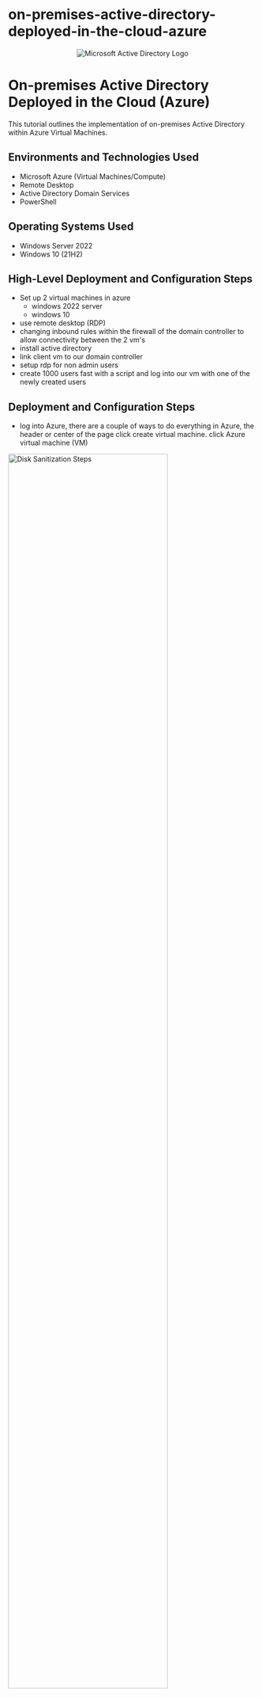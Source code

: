 # on-premises-active-directory-deployed-in-the-cloud-azure
<p align="center">
<img src="https://i.imgur.com/pU5A58S.png" alt="Microsoft Active Directory Logo"/>
</p>

<h1>On-premises Active Directory Deployed in the Cloud (Azure)</h1>
This tutorial outlines the implementation of on-premises Active Directory within Azure Virtual Machines.<br />



<h2>Environments and Technologies Used</h2>

- Microsoft Azure (Virtual Machines/Compute)
- Remote Desktop
- Active Directory Domain Services
- PowerShell

<h2>Operating Systems Used </h2>

- Windows Server 2022
- Windows 10 (21H2)

<h2>High-Level Deployment and Configuration Steps</h2>

- Set up 2 virtual machines in azure
  - windows 2022 server
  - windows 10
- use remote desktop (RDP)
- changing inbound rules within the firewall of the domain controller to allow connectivity between the 2 vm's
- install active directory
- link client vm to our domain controller
- setup rdp for non admin users
- create 1000 users fast with a script and log into our vm with one of the newly created users

<h2>Deployment and Configuration Steps</h2>

- log into Azure, there are a couple of ways to do everything in Azure, the header or center of the page click create virtual machine.
click Azure virtual machine (VM)
<p>
<img src="https://imgur.com/0QMrH4G.png" height="80%" width="80%" alt="Disk Sanitization Steps"/>
</p>
<p>
    
- name your VM anything you want in this case we named it VM1

- resource group is automatically given a name but you can change it.
- change the region to your own, we used west US 3
- choose the size of the server taking into account what you will be using it for. we chose Standard e2 v3- 2vcpus, 16 gib memory
- create a username and password (just remember your credentials!)
- make sure to check your box (bottom left)
- we can go ahead and skip everything else and click review/create
- if you get the go ahead in the form of "validation passed" click create and were good to go, let it set up your machine.

</p>
<br />

<p>
<img src="https://imgur.com/tbajTdo.png" height="80%" width="80%" alt="Disk Sanitization Steps"/>
</p>
<p>
    
-Repeat the same process for our 2nd vm but using Ubuntu for the operating system.

-again name it whatever you want.

-set the resource group to the same one created for the first virtual machine.

-keep the size of the vcpus the same as the first machine

    -also use the same location in the first one we used west US 3
    
-Change authentication to "Password"

<p>
<img src="https://imgur.com/XyEeLg7.png" height="80%" width="80%" alt="Disk Sanitization Steps"/>
</p>
<p>
1a
</p>
<br />

<p>
<img src="https://imgur.com/nSpyl3O.png" height="80%" width="80%" alt="Disk Sanitization Steps"/>
</p>
<p>
1
</p>
<br />

<p>
<img src="https://imgur.com/JWI7oFz.png" height="80%" width="80%" alt="Disk Sanitization Steps"/>
</p>
<p>
2a
</p>
<br />

<p>
<img src="https://imgur.com/WfBAXlc.png" height="80%" width="80%" alt="Disk Sanitization Steps"/>
</p>
<p>
6
</p>
<br />

<p>
<img src="https://imgur.com/QgBqoWR.png" height="80%" width="80%"alt="Disk Sanitization Steps"/>
</p>
<p>
8
</p>
<br />

<p>
<img src="https://imgur.com/eF3DpWa.png" height="80%" width="80%"alt="Disk Sanitization Steps"/>
</p>
<p>
8a
</p>
<br />


<p>
<img src="https://imgur.com/gC60m9n.png" height="80%" width="80%" alt="Disk Sanitization Steps"/>
</p>
<p>
9
</p>
<br />

<p>
<img src="https://imgur.com/SyYziLJ.png" height="80%" width="80%" alt="Disk Sanitization Steps"/>
</p>
<p>
9a
</p>
<br />

<p>
<img src="https://imgur.com/XOayICj.png" height="80%" width="80%" alt="Disk Sanitization Steps"/>
</p>
<p>
9b
</p>
<br />

<p>
<img src="https://imgur.com/339lmll.png" height="80%" width="80%" alt="Disk Sanitization Steps"/>
</p>
<p>
10
</p>
<br />

<p>
<img src="https://imgur.com/X8gLd5C.png" height="80%" width="80%" alt="Disk Sanitization Steps"/>
</p>
<p>
11
</p>
<br />

<p>
<img src="https://imgur.com/mTY2Hl5.png" height="80%" width="80%" alt="Disk Sanitization Steps"/>
</p>
<p>
11a
</p>
<br />

<p>
<img src="https://imgur.com/KMJwINr.png" height="80%" width="80%" alt="Disk Sanitization Steps"/>
</p>
<p>
11b
</p>
<br />

<p>
<img src="https://imgur.com/hMdcgNu.png" height="80%" width="80%" alt="Disk Sanitization Steps"/>
</p>
<p>
12
</p>
<br />

<p>
<img src="https://imgur.com/jSTbWVp.png" height="80%" width="80%" alt="Disk Sanitization Steps"/>
</p>
<p>
13-48
</p>
<br />

<p>
<img src="https://imgur.com/yKURgYH.png" height="80%" width="80%" alt="Disk Sanitization Steps"/>
</p>
<p>
13-52
</p>
<br />

<p>
<img src="https://imgur.com/k5mMxPa.png" height="80%" width="80%" alt="Disk Sanitization Steps"/>
</p>
<p>
14-35
</p>
<br />

<p>
<img src="https://imgur.com/a4eCwKs.png" height="80%" width="80%" alt="Disk Sanitization Steps"/>
</p>
<p>
14-45
</p>
<br />


<p>
<img src="https://imgur.com/G0x2Aip.png" height="80%" width="80%" alt="Disk Sanitization Steps"/>
</p>
<p>
17
</p>
<br />

<p>
<img src="https://imgur.com/PXLx9i7.png" height="80%" width="80%" alt="Disk Sanitization Steps"/>
</p>
<p>
17a
</p>
<br />

<p>
<img src="https://imgur.com/IFT5qjZ.png" height="80%" width="80%" alt="Disk Sanitization Steps"/>
</p>
<p>
18
</p>
<br />

<p>
<img src="https://imgur.com/hn6yc35.png" height="80%" width="80%" alt="Disk Sanitization Steps"/>
</p>
<p>
19
</p>
<br />

<p>
<img src="https://imgur.com/UaxFEXo.png" height="80%" width="80%" alt="Disk Sanitization Steps"/>
</p>
<p>
19a
</p>
<br />


<p>
<img src="https://imgur.com/aqvkhfY.png" height="80%" width="80%" alt="Disk Sanitization Steps"/>
</p>
<p>
23
</p>
<br />


<p>
<img src="https://imgur.com/LTVUuxD.png" height="80%" width="80%" alt="Disk Sanitization Steps"/>
</p>
<p>
24
</p>
<br />


<p>
<img src="https://imgur.com/a6AVjiB.png" height="80%" width="80%" alt="Disk Sanitization Steps"/>
</p>
<p>
24a
</p>
<br />


<p>
<img src="https://imgur.com/73oekUb.png" height="80%" width="80%" alt="Disk Sanitization Steps"/>
</p>
<p>
28
</p>
<br />


<p>
<img src="https://imgur.com/o7V1xZ1.png" height="80%" width="80%" alt="Disk Sanitization Steps"/>
</p>
<p>
29
</p>
<br />

<p>
<img src="https://imgur.com/4FaKFBz.png" height="80%" width="80%" alt="Disk Sanitization Steps"/>
</p>
<p>
30
</p>
<br />



